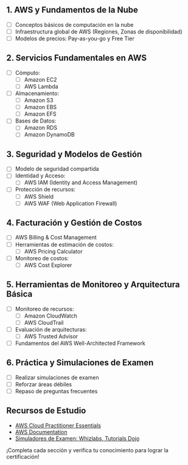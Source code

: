 
## 1. AWS y Fundamentos de la Nube 

- [ ] Conceptos básicos de computación en la nube
- [ ] Infraestructura global de AWS (Regiones, Zonas de disponibilidad)
- [ ] Modelos de precios: Pay-as-you-go y Free Tier

## 2. Servicios Fundamentales en AWS

- [ ] Cómputo:
  - [ ] Amazon EC2
  - [ ] AWS Lambda
- [ ] Almacenamiento:
  - [ ] Amazon S3
  - [ ] Amazon EBS
  - [ ] Amazon EFS
- [ ] Bases de Datos:
  - [ ] Amazon RDS
  - [ ] Amazon DynamoDB

## 3. Seguridad y Modelos de Gestión

- [ ] Modelo de seguridad compartida
- [ ] Identidad y Acceso:
  - [ ] AWS IAM (Identity and Access Management)
- [ ] Protección de recursos:
  - [ ] AWS Shield
  - [ ] AWS WAF (Web Application Firewall)

## 4. Facturación y Gestión de Costos

- [ ] AWS Billing & Cost Management
- [ ] Herramientas de estimación de costos:
  - [ ] AWS Pricing Calculator
- [ ] Monitoreo de costos:
  - [ ] AWS Cost Explorer

## 5. Herramientas de Monitoreo y Arquitectura Básica

- [ ] Monitoreo de recursos:
  - [ ] Amazon CloudWatch
  - [ ] AWS CloudTrail
- [ ] Evaluación de arquitecturas:
  - [ ] AWS Trusted Advisor
- [ ] Fundamentos del AWS Well-Architected Framework

## 6. Práctica y Simulaciones de Examen

- [ ] Realizar simulaciones de examen
- [ ] Reforzar áreas débiles
- [ ] Repaso de preguntas frecuentes

## Recursos de Estudio

- [AWS Cloud Practitioner Essentials](https://aws.amazon.com/training/)
- [AWS Documentation](https://docs.aws.amazon.com/)
- [Simuladores de Examen: Whizlabs, Tutorials Dojo](https://tutorialsdojo.com/)

¡Completa cada sección y verifica tu conocimiento para lograr la certificación!
